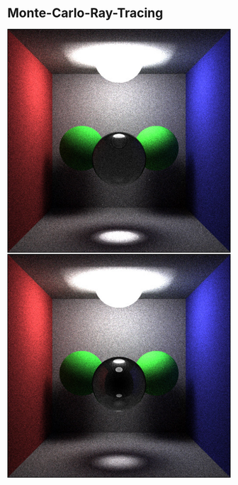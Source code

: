 # Monte-Carlo-Ray-Tracing

![](https://github.com/Cigg/Monte-Carlo-Ray-Tracing/raw/master/imagecool.jpg "mcrt")
![](https://github.com/Cigg/Monte-Carlo-Ray-Tracing/raw/master/imagecoolschlick.jpg "mcrt")